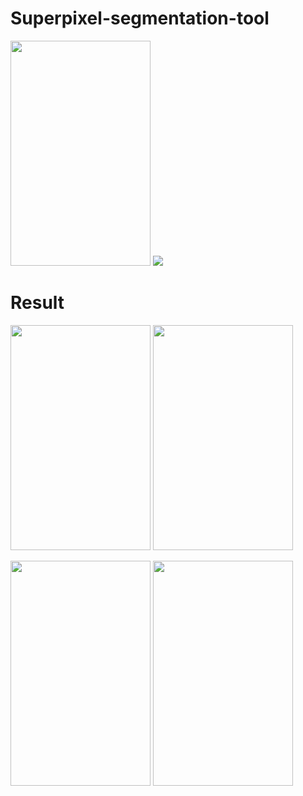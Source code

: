 # Superpixel-segmentation-tool
<img src="https://user-images.githubusercontent.com/25835750/51392035-21954680-1b77-11e9-88a9-0c6c1a3bfe9c.png" width="224" height="360"> <img src="https://user-images.githubusercontent.com/25835750/51392038-235f0a00-1b77-11e9-83c7-c67ee8978b40.png">

# Result
<img src="https://user-images.githubusercontent.com/25835750/51392093-4d183100-1b77-11e9-8883-10a8479b58bf.jpg" width="224" height="360"> <img src="https://user-images.githubusercontent.com/25835750/51392108-55706c00-1b77-11e9-9378-2a823c6921f6.jpg" width="224" height="360">

<img src="https://user-images.githubusercontent.com/25835750/51392099-51444e80-1b77-11e9-9324-0d24d72fc2de.jpg" width="224" height="360"> <img src="https://user-images.githubusercontent.com/25835750/51392109-55706c00-1b77-11e9-8506-d2b0ea25e7fa.jpg" width="224" height="360">

